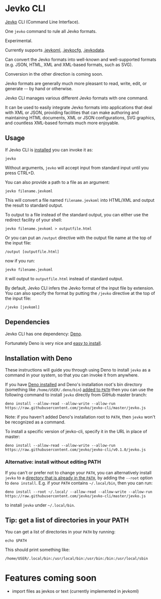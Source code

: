# Jevko CLI

[Jevko](https://jevko.org) CLI (Command Line Interface).

One `jevko` command to rule all Jevko formats.

Experimental.

Currently supports [.jevkoml](https://github.com/jevko/jevkoml), [.jevkocfg](https://github.com/jevko/jevkoconfig1.js), [.jevkodata](https://github.com/jevko/jevkodata).

Can convert the Jevko formats into well-known and well-supported formats (e.g. JSON, HTML, XML and XML-based formats, such as SVG).

Conversion in the other direction is coming soon.

Jevko formats are generally much more pleasant to read, write, edit, or generate -- by hand or otherwise.

Jevko CLI manages various different Jevko formats with one command.

It can be used to easily integrate Jevko formats into applications that deal with XML or JSON, providing facilities that can make authoring and maintaining HTML documents, XML or JSON configurations, SVG graphics, and countless XML-based formats much more enjoyable.

<!-- In the future, JevkoML could also be used directly by various tools, for increased efficiency. -->

## Usage

If Jevko CLI is [installed](#installation-with-deno) you can invoke it as:

```
jevko
```

Without arguments, `jevko` will accept input from standard input until you press CTRL+D.

<!-- todo?: mvp console highlighting? -->

You can also provide a path to a file as an argument:

<!-- get syntax highlighting for vscode -->

```
jevko filename.jevkoml
```

This will convert a file named `filename.jevkoml` into HTML/XML and output the result to standard output.

To output to a file instead of the standard output, you can either use the redirect facility of your shell:

```
jevko filename.jevkoml > outputfile.html
```

Or you can put an `/output` directive with the output file name at the top of the input file:

```
/output [outputfile.html]
```

now if you run:

```
jevko filename.jevkoml
```

it will output to `outputfile.html` instead of standard output.

By default, Jevko CLI infers the Jevko format of the input file by extension. You can also specify the format by putting the `/jevko` directive at the top of the input file:

```
/jevko [jevkoml]
```

## Dependencies

Jevko CLI has one dependency: [Deno](https://deno.land/).

Fortunately Deno is very nice and [easy to install](https://deno.land/manual@v1.28.1/getting_started/installation).

<!-- I recommend installing it, as it makes installing and managing `jevko` easy and efficient. -->

## Installation with Deno

These instructions will guide you through using Deno to install `jevko` as a command in your system, so that you can invoke it from anywhere.

If you have [Deno installed](#dependencies) and Deno's installation root's bin directory (something like `/home/USER/.deno/bin`) [added to `PATH`](#tip-get-a-list-of-directories-in-your-path) then you can use the following command to install `jevko` directly from GitHub master branch:

```
deno install --allow-read --allow-write --allow-run https://raw.githubusercontent.com/jevko/jevko-cli/master/jevko.js
```

Note: if you haven't added Deno's installation root to `PATH`, then `jevko` won't be recognized as a command.

To install a specific version of jevko-cli, specify it in the URL in place of master:

```
deno install --allow-read --allow-write --allow-run https://raw.githubusercontent.com/jevko/jevko-cli/v0.1.0/jevko.js
```

### Alternative: install without editing PATH

If you can't or prefer not to change your `PATH`, you can alternatively install `jevko` to a [directory that is already in the `PATH`](#tip-get-a-list-of-directories-in-your-path), by adding the `--root` option to `deno install`. E.g. if your `PATH` contains `~/.local/bin`, then you can run:

```
deno install --root ~/.local/ --allow-read --allow-write --allow-run https://raw.githubusercontent.com/jevko/jevko-cli/master/jevko.js
```

to install `jevko` under `~/.local/bin`.

## Tip: get a list of directories in your PATH

You can get a list of directories in your `PATH` by running:

```
echo $PATH
```

This should print something like:

```
/home/USER/.local/bin:/usr/local/bin:/usr/bin:/bin:/usr/local/sbin
```

# Features coming soon

* import files as jevkos or text (currently implemented in jevkoml)